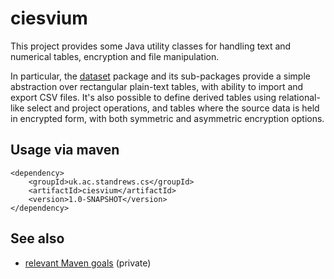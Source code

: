 # ciesvium
This project provides some Java utility classes for handling text and numerical tables, encryption and file manipulation.

In particular, the [dataset](https://ciesvium.cs.st-andrews.ac.uk/apidocs/index.html?uk/ac/standrews/cs/util/dataset/package-summary.html) package and its sub-packages provide a simple abstraction 
over rectangular plain-text tables, with ability to import and export CSV files. It's also possible to define derived tables using relational-like select and project operations, and tables
where the source data is held in encrypted form, with both symmetric and asymmetric encryption options.

## Usage via maven

```
<dependency>
    <groupId>uk.ac.standrews.cs</groupId>
    <artifactId>ciesvium</artifactId>
    <version>1.0-SNAPSHOT</version>
</dependency>
```

## See also

* [relevant Maven goals](https://github.com/stacs-srg/hub/tree/master/maven) (private)
